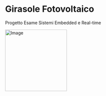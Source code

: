 
<h1> Girasole Fotovoltaico </h1>
<p> Progetto Esame Sistemi Embedded e Real-time </p>
<p><img alt="Image" title="icon" src="G_IMG.png" width="200" height="200" align="center"/></p>

